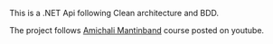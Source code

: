 This is a .NET Api following Clean architecture and BDD.

The project follows [Amichali Mantinband](https://www.youtube.com/@amantinband) course posted on youtube.